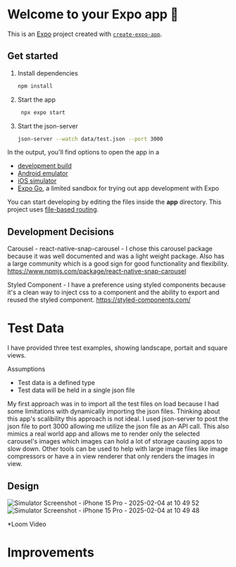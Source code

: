 # Welcome to your Expo app 👋

This is an [Expo](https://expo.dev) project created with [`create-expo-app`](https://www.npmjs.com/package/create-expo-app).

## Get started

1. Install dependencies

   ```bash
   npm install
   ```

2. Start the app

   ```bash
    npx expo start
   ```

3. Start the json-server

   ```bash
   json-server --watch data/test.json --port 3000
   ```

In the output, you'll find options to open the app in a

- [development build](https://docs.expo.dev/develop/development-builds/introduction/)
- [Android emulator](https://docs.expo.dev/workflow/android-studio-emulator/)
- [iOS simulator](https://docs.expo.dev/workflow/ios-simulator/)
- [Expo Go](https://expo.dev/go), a limited sandbox for trying out app development with Expo

You can start developing by editing the files inside the **app** directory. This project uses [file-based routing](https://docs.expo.dev/router/introduction).

## Development Decisions

Carousel - react-native-snap-carousel - I chose this carousel package because it was well documented and was a light weight package. Also has a large community which is a good sign for good functionality and flexibility.
https://www.npmjs.com/package/react-native-snap-carousel

Styled Component - I have a preference using styled components because it's a clean way to inject css to a component and the ability to export and reused the styled component.
https://styled-components.com/

# Test Data

I have provided three test examples, showing landscape, portait and square views.

Assumptions

- Test data is a defined type
- Test data will be held in a single json file

My first approach was in to import all the test files on load because I had some limitations with dynamically importing the json files. Thinking about this app's scalibility this approach is not ideal. I used json-server to post the json file to port 3000 allowing me utilize the json file as an API call. This also mimics a real world app and allows me to render only the selected carousel's images which images can hold a lot of storage causing apps to slow down. Other tools can be used to help with large image files like image compressors or have a in view renderer that only renders the images in view.

## Design

![Simulator Screenshot - iPhone 15 Pro - 2025-02-04 at 10 49 52](https://github.com/user-attachments/assets/dde59159-a021-42e0-9137-cc942a375794)
![Simulator Screenshot - iPhone 15 Pro - 2025-02-04 at 10 49 48](https://github.com/user-attachments/assets/ef2692c2-2683-47cc-9cf7-9b17d209ccec)

\*Loom Video

# Improvements

